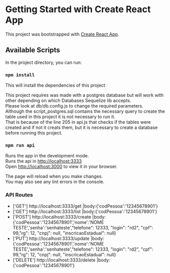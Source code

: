 # Getting Started with Create React App

This project was bootstrapped with [Create React App](https://github.com/facebook/create-react-app).

## Available Scripts

In the project directory, you can run:

### `npm install`

This will install the dependencies of this project

This project requires was made with a postgres database but will work with other depending on which Databases Sequelize lib accepts.\
Please look at db/db.config.js to change the required parameters. 
\
Although the script_postgres.sql contains the necessary query to create the table used in this project it is not necessary to run it.\
That is because of  the line 205 in api.js that checks if the tables were created and if not it creats them, but it is necessary to create a database before running this project.

### `npm run api`

Runs the app in the development mode.\
Runs the api in [http://localhost:3333](http://localhost:3333)\
Open [http://localhost:3000](http://localhost:3000) to view it in your browser.

The page will reload when you make changes.\
You may also see any lint errors in the console.

### API Routes

- ['GET'] http://localhost:3333/get |body:{'codPessoa':'12345678901'}
- ['GET'] http://localhost:3333/list |body:{'codPessoa':'12345678901'}
- ['POST'] http://localhost:3333/create |body:{'codPessoa':'12345678901','nome':'NOME TESTE','senha':'senhateste',"telefone": 12333, "login": "rd2", "cpf": 99,"rg": 12, "cnpj": null, "inscricaoEstadual": null}
- ['PUT'] http://localhost:3333/update |body:{'codPessoa':'12345678901','nome':'NOME TESTE','senha':'senhateste',"telefone": 12333, "login": "rd2", "cpf": 99,"rg": 12, "cnpj": null, "inscricaoEstadual": null}
- ['DELETE'] http://localhost:3333/delete |body:{'codPessoa':'12345678901'}


<!-- ### `npm test`

Launches the test runner in the interactive watch mode.\
See the section about [running tests](https://facebook.github.io/create-react-app/docs/running-tests) for more information.

### `npm run build`

Builds the app for production to the `build` folder.\
It correctly bundles React in production mode and optimizes the build for the best performance.

The build is minified and the filenames include the hashes.\
Your app is ready to be deployed!

See the section about [deployment](https://facebook.github.io/create-react-app/docs/deployment) for more information.

### `npm run eject`

**Note: this is a one-way operation. Once you `eject`, you can't go back!**

If you aren't satisfied with the build tool and configuration choices, you can `eject` at any time. This command will remove the single build dependency from your project.

Instead, it will copy all the configuration files and the transitive dependencies (webpack, Babel, ESLint, etc) right into your project so you have full control over them. All of the commands except `eject` will still work, but they will point to the copied scripts so you can tweak them. At this point you're on your own.

You don't have to ever use `eject`. The curated feature set is suitable for small and middle deployments, and you shouldn't feel obligated to use this feature. However we understand that this tool wouldn't be useful if you couldn't customize it when you are ready for it.

## Learn More

You can learn more in the [Create React App documentation](https://facebook.github.io/create-react-app/docs/getting-started).

To learn React, check out the [React documentation](https://reactjs.org/).

### Code Splitting

This section has moved here: [https://facebook.github.io/create-react-app/docs/code-splitting](https://facebook.github.io/create-react-app/docs/code-splitting)

### Analyzing the Bundle Size

This section has moved here: [https://facebook.github.io/create-react-app/docs/analyzing-the-bundle-size](https://facebook.github.io/create-react-app/docs/analyzing-the-bundle-size)

### Making a Progressive Web App

This section has moved here: [https://facebook.github.io/create-react-app/docs/making-a-progressive-web-app](https://facebook.github.io/create-react-app/docs/making-a-progressive-web-app)

### Advanced Configuration

This section has moved here: [https://facebook.github.io/create-react-app/docs/advanced-configuration](https://facebook.github.io/create-react-app/docs/advanced-configuration)

### Deployment

This section has moved here: [https://facebook.github.io/create-react-app/docs/deployment](https://facebook.github.io/create-react-app/docs/deployment)

### `npm run build` fails to minify

This section has moved here: [https://facebook.github.io/create-react-app/docs/troubleshooting#npm-run-build-fails-to-minify](https://facebook.github.io/create-react-app/docs/troubleshooting#npm-run-build-fails-to-minify) -->
